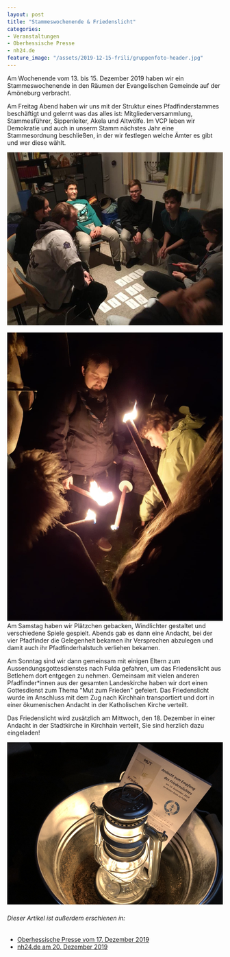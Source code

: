 ```yaml
---
layout: post
title: "Stammeswochenende & Friedenslicht"
categories:
- Veranstaltungen
- Oberhessische Presse
- nh24.de
feature_image: "/assets/2019-12-15-frili/gruppenfoto-header.jpg"
---
```


Am Wochenende vom 13. bis 15. Dezember 2019 haben wir ein Stammeswochenende in den Räumen der Evangelischen Gemeinde auf der Amöneburg verbracht. 

Am Freitag Abend haben wir uns mit der Struktur eines Pfadfinderstammes beschäftigt und gelernt was das alles ist: Mitgliederversammlung, Stammesführer, Sippenleiter, Akela und Altwölfe. Im VCP leben wir Demokratie und auch in unserm Stamm nächstes Jahr eine Stammesordnung beschließen, in der wir festlegen welche Ämter es gibt und wer diese wählt.
 
![](/assets/2019-12-15-frili/demokratie.jpg)


![Anzünden der Fackeln für die gemeinsame Andacht](/assets/2019-12-15-frili/andacht.jpg#onethird#right) Am Samstag haben wir Plätzchen gebacken, Windlichter gestaltet und verschiedene Spiele gespielt. Abends gab es dann eine Andacht, bei der vier Pfadfinder die Gelegenheit bekamen ihr Versprechen abzulegen und damit auch ihr Pfadfinderhalstuch verliehen bekamen. 

Am Sonntag sind wir dann gemeinsam mit einigen Eltern zum Aussendungsgottesdienstes nach Fulda gefahren, um das Friedenslicht aus Betlehem dort entgegen zu nehmen. Gemeinsam mit vielen anderen Pfadfinder\*innen aus der gesamten Landeskirche haben wir dort einen Gottesdienst zum Thema "Mut zum Frieden" gefeiert. Das Friedenslicht wurde im Anschluss mit dem Zug nach Kirchhain transportiert und dort in einer ökumenischen Andacht in der Katholischen Kirche verteilt.

Das Friedenslicht wird zusätzlich am Mittwoch, den 18. Dezember in einer Andacht in der Stadtkirche in Kirchhain verteilt, Sie sind herzlich dazu eingeladen!

![Friedenslicht in einem Zinkeimer mit dem Liedblatt des Gottesdienstes](/assets/2019-12-15-frili/gottesdienst.jpg)

###### Dieser Artikel ist außerdem erschienen in:

- [Oberhessische Presse vom 17. Dezember 2019](/assets/references/2019-12-17-oberhessische-presse.jpg)
- [nh24.de am 20. Dezember 2019](https://nh24.de/2019/12/20/pfadfinderinnen-holen-friedenslicht-nach-kirchhain/)
